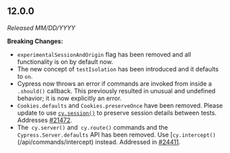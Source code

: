 ## 12.0.0

_Released MM/DD/YYYY_

**Breaking Changes:**

- `experimentalSessionAndOrigin` flag has been removed and all functionality is
  on by default now.
- The new concept of `testIsolation` has been introduced and it defaults to
  `on`.
- Cypress now throws an error if commands are invoked from inside a `.should()`
  callback. This previously resulted in unusual and undefined behavior; it is
  now explicitly an error.
- `Cookies.defaults` and `Cookies.preserveOnce` have been removed. Please update
  to use [`cy.session()`](/api/commands/session) to preserve session details
  between tests. Addresses
  [#21472](https://github.com/cypress-io/cypress/issues/21472).
- The` cy.server()` and` cy.route()` commands and the `Cypress.Server.defaults`
  API has been removed. Use [`cy.intercept()`(/api/commands/intercept) instead.
  Addressed in [#24411](https://github.com/cypress-io/cypress/pull/24411).
